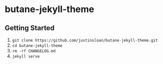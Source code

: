 # butane-jekyll-theme

## Getting Started
1. `git clone https://github.com/justinsloan/butane-jekyll-theme.git`
2. `cd butane-jekyll-theme`
3. `rm -rf CHANGELOG.md`
4. `jekyll serve`
